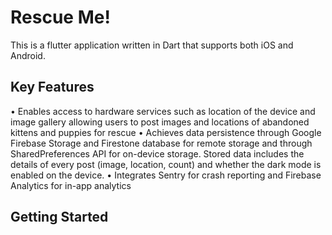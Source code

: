 # Rescue Me!

This is a flutter application written in Dart that supports both iOS and Android. 

## Key Features
•	Enables access to hardware services such as location of the device and image gallery allowing users to post images and locations of abandoned kittens and puppies for rescue 
•	Achieves data persistence through Google Firebase Storage and Firestone database for remote storage and through SharedPreferences API for on-device storage. Stored data includes the details of every post (image, location, count) and whether the dark mode is enabled on the device. 
•	Integrates Sentry for crash reporting and Firebase Analytics for in-app analytics

## Getting Started


